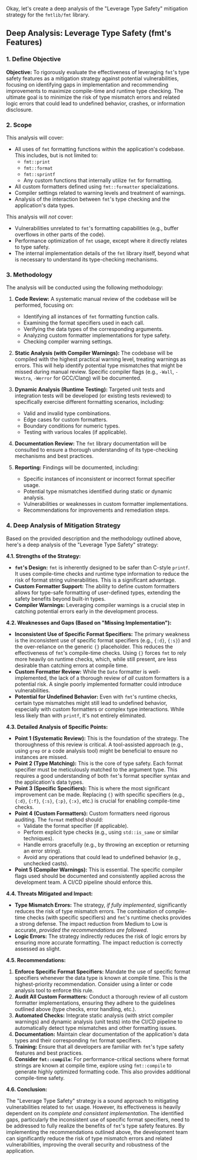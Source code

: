 Okay, let's create a deep analysis of the "Leverage Type Safety" mitigation strategy for the `fmtlib/fmt` library.

## Deep Analysis: Leverage Type Safety (fmt's Features)

### 1. Define Objective

**Objective:** To rigorously evaluate the effectiveness of leveraging `fmt`'s type safety features as a mitigation strategy against potential vulnerabilities, focusing on identifying gaps in implementation and recommending improvements to maximize compile-time and runtime type checking.  The ultimate goal is to minimize the risk of type mismatch errors and related logic errors that could lead to undefined behavior, crashes, or information disclosure.

### 2. Scope

This analysis will cover:

*   All uses of `fmt` formatting functions within the application's codebase.  This includes, but is not limited to:
    *   `fmt::print`
    *   `fmt::format`
    *   `fmt::sprintf`
    *   Any custom functions that internally utilize `fmt` for formatting.
*   All custom formatters defined using `fmt::formatter` specializations.
*   Compiler settings related to warning levels and treatment of warnings.
*   Analysis of the interaction between `fmt`'s type checking and the application's data types.

This analysis will *not* cover:

*   Vulnerabilities unrelated to `fmt`'s formatting capabilities (e.g., buffer overflows in other parts of the code).
*   Performance optimization of `fmt` usage, except where it directly relates to type safety.
*   The internal implementation details of the `fmt` library itself, beyond what is necessary to understand its type-checking mechanisms.

### 3. Methodology

The analysis will be conducted using the following methodology:

1.  **Code Review:**  A systematic manual review of the codebase will be performed, focusing on:
    *   Identifying all instances of `fmt` formatting function calls.
    *   Examining the format specifiers used in each call.
    *   Verifying the data types of the corresponding arguments.
    *   Analyzing custom formatter implementations for type safety.
    *   Checking compiler warning settings.

2.  **Static Analysis (with Compiler Warnings):**  The codebase will be compiled with the highest practical warning level, treating warnings as errors.  This will help identify potential type mismatches that might be missed during manual review.  Specific compiler flags (e.g., `-Wall`, `-Wextra`, `-Werror` for GCC/Clang) will be documented.

3.  **Dynamic Analysis (Runtime Testing):**  Targeted unit tests and integration tests will be developed (or existing tests reviewed) to specifically exercise different formatting scenarios, including:
    *   Valid and invalid type combinations.
    *   Edge cases for custom formatters.
    *   Boundary conditions for numeric types.
    *   Testing with various locales (if applicable).

4.  **Documentation Review:**  The `fmt` library documentation will be consulted to ensure a thorough understanding of its type-checking mechanisms and best practices.

5.  **Reporting:**  Findings will be documented, including:
    *   Specific instances of inconsistent or incorrect format specifier usage.
    *   Potential type mismatches identified during static or dynamic analysis.
    *   Vulnerabilities or weaknesses in custom formatter implementations.
    *   Recommendations for improvements and remediation steps.

### 4. Deep Analysis of Mitigation Strategy

Based on the provided description and the methodology outlined above, here's a deep analysis of the "Leverage Type Safety" strategy:

**4.1. Strengths of the Strategy:**

*   **`fmt`'s Design:**  `fmt` is inherently designed to be safer than C-style `printf`. It uses compile-time checks and runtime type information to reduce the risk of format string vulnerabilities.  This is a significant advantage.
*   **Custom Formatter Support:**  The ability to define custom formatters allows for type-safe formatting of user-defined types, extending the safety benefits beyond built-in types.
*   **Compiler Warnings:**  Leveraging compiler warnings is a crucial step in catching potential errors early in the development process.

**4.2. Weaknesses and Gaps (Based on "Missing Implementation"):**

*   **Inconsistent Use of Specific Format Specifiers:**  The primary weakness is the inconsistent use of specific format specifiers (e.g., `{:d}`, `{:s}`) and the over-reliance on the generic `{}` placeholder.  This reduces the effectiveness of `fmt`'s compile-time checks.  Using `{}` forces `fmt` to rely more heavily on runtime checks, which, while still present, are less desirable than catching errors at compile time.
*   **Custom Formatter Review:**  While the `Date` formatter is well-implemented, the lack of a thorough review of *all* custom formatters is a potential risk.  A single poorly implemented formatter could introduce vulnerabilities.
*   **Potential for Undefined Behavior:** Even with `fmt`'s runtime checks, certain type mismatches might still lead to undefined behavior, especially with custom formatters or complex type interactions.  While less likely than with `printf`, it's not entirely eliminated.

**4.3. Detailed Analysis of Specific Points:**

*   **Point 1 (Systematic Review):**  This is the foundation of the strategy.  The thoroughness of this review is critical.  A tool-assisted approach (e.g., using `grep` or a code analysis tool) might be beneficial to ensure no instances are missed.
*   **Point 2 (Type Matching):**  This is the core of type safety.  Each format specifier must be meticulously matched to the argument type.  This requires a good understanding of both `fmt`'s format specifier syntax and the application's data types.
*   **Point 3 (Specific Specifiers):**  This is where the most significant improvement can be made.  Replacing `{}` with specific specifiers (e.g., `{:d}`, `{:f}`, `{:s}`, `{:p}`, `{:x}`, etc.) is crucial for enabling compile-time checks.
*   **Point 4 (Custom Formatters):**  Custom formatters need rigorous auditing.  The `format` method should:
    *   Validate the format specifier (if applicable).
    *   Perform explicit type checks (e.g., using `std::is_same` or similar techniques).
    *   Handle errors gracefully (e.g., by throwing an exception or returning an error string).
    *   Avoid any operations that could lead to undefined behavior (e.g., unchecked casts).
*   **Point 5 (Compiler Warnings):**  This is essential.  The specific compiler flags used should be documented and consistently applied across the development team.  A CI/CD pipeline should enforce this.

**4.4. Threats Mitigated and Impact:**

*   **Type Mismatch Errors:** The strategy, *if fully implemented*, significantly reduces the risk of type mismatch errors.  The combination of compile-time checks (with specific specifiers) and `fmt`'s runtime checks provides a strong defense.  The impact reduction from Medium to Low is accurate, *provided the recommendations are followed*.
*   **Logic Errors:**  The strategy indirectly reduces the risk of logic errors by ensuring more accurate formatting.  The impact reduction is correctly assessed as slight.

**4.5. Recommendations:**

1.  **Enforce Specific Format Specifiers:**  Mandate the use of specific format specifiers whenever the data type is known at compile time.  This is the highest-priority recommendation.  Consider using a linter or code analysis tool to enforce this rule.
2.  **Audit All Custom Formatters:**  Conduct a thorough review of all custom formatter implementations, ensuring they adhere to the guidelines outlined above (type checks, error handling, etc.).
3.  **Automated Checks:** Integrate static analysis (with strict compiler warnings) and dynamic analysis (unit tests) into the CI/CD pipeline to automatically detect type mismatches and other formatting issues.
4.  **Documentation:**  Maintain clear documentation of the application's data types and their corresponding `fmt` format specifiers.
5.  **Training:**  Ensure that all developers are familiar with `fmt`'s type safety features and best practices.
6. **Consider `fmt::compile`:** For performance-critical sections where format strings are known at compile time, explore using `fmt::compile` to generate highly optimized formatting code. This also provides additional compile-time safety.

**4.6. Conclusion:**

The "Leverage Type Safety" strategy is a sound approach to mitigating vulnerabilities related to `fmt` usage. However, its effectiveness is heavily dependent on its *complete and consistent implementation*.  The identified gaps, particularly the inconsistent use of specific format specifiers, need to be addressed to fully realize the benefits of `fmt`'s type safety features. By implementing the recommendations outlined above, the development team can significantly reduce the risk of type mismatch errors and related vulnerabilities, improving the overall security and robustness of the application.